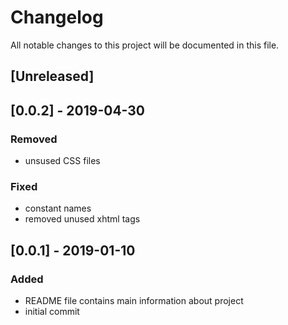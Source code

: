 # Changelog
All notable changes to this project will be documented in this file.

## [Unreleased]

## [0.0.2] - 2019-04-30
### Removed
- unsused CSS files 
### Fixed
- constant names
- removed unused xhtml tags

## [0.0.1] - 2019-01-10
### Added
- README file contains main information about project
- initial commit 